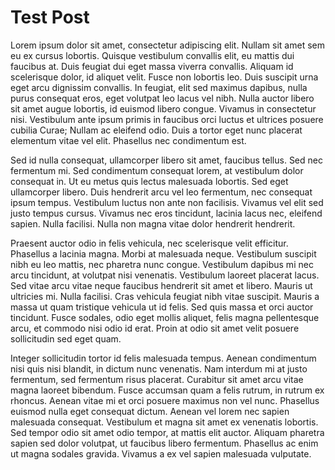 # Test Post

Lorem ipsum dolor sit amet, consectetur adipiscing elit. Nullam sit amet sem eu ex cursus lobortis. Quisque vestibulum convallis elit, eu mattis dui faucibus at. Duis feugiat dui eget massa viverra convallis. Aliquam id scelerisque dolor, id aliquet velit. Fusce non lobortis leo. Duis suscipit urna eget arcu dignissim convallis. In feugiat, elit sed maximus dapibus, nulla purus consequat eros, eget volutpat leo lacus vel nibh. Nulla auctor libero sit amet augue lobortis, id euismod libero congue. Vivamus in consectetur nisi. Vestibulum ante ipsum primis in faucibus orci luctus et ultrices posuere cubilia Curae; Nullam ac eleifend odio. Duis a tortor eget nunc placerat elementum vitae vel elit. Phasellus nec condimentum est.

Sed id nulla consequat, ullamcorper libero sit amet, faucibus tellus. Sed nec fermentum mi. Sed condimentum consequat lorem, at vestibulum dolor consequat in. Ut eu metus quis lectus malesuada lobortis. Sed eget ullamcorper libero. Duis hendrerit arcu vel leo fermentum, nec consequat ipsum tempus. Vestibulum luctus non ante non facilisis. Vivamus vel elit sed justo tempus cursus. Vivamus nec eros tincidunt, lacinia lacus nec, eleifend sapien. Nulla facilisi. Nulla non magna vitae dolor hendrerit hendrerit.

Praesent auctor odio in felis vehicula, nec scelerisque velit efficitur. Phasellus a lacinia magna. Morbi at malesuada neque. Vestibulum suscipit nibh eu leo mattis, nec pharetra nunc congue. Vestibulum dapibus mi nec arcu tincidunt, at volutpat nisi venenatis. Vestibulum laoreet placerat lacus. Sed vitae arcu vitae neque faucibus hendrerit sit amet et libero. Mauris ut ultricies mi. Nulla facilisi. Cras vehicula feugiat nibh vitae suscipit. Mauris a massa ut quam tristique vehicula ut id felis. Sed quis massa et orci auctor tincidunt. Fusce sodales, odio eget mollis aliquet, felis magna pellentesque arcu, et commodo nisi odio id erat. Proin at odio sit amet velit posuere sollicitudin sed eget quam.

Integer sollicitudin tortor id felis malesuada tempus. Aenean condimentum nisi quis nisi blandit, in dictum nunc venenatis. Nam interdum mi at justo fermentum, sed fermentum risus placerat. Curabitur sit amet arcu vitae magna laoreet bibendum. Fusce accumsan quam a felis rutrum, in rutrum ex rhoncus. Aenean vitae mi et orci posuere maximus non vel nunc. Phasellus euismod nulla eget consequat dictum. Aenean vel lorem nec sapien malesuada consequat. Vestibulum et magna sit amet ex venenatis lobortis. Sed tempor odio sit amet odio tempor, at mattis elit auctor. Aliquam pharetra sapien sed dolor volutpat, ut faucibus libero fermentum. Phasellus ac enim ut magna sodales gravida. Vivamus a ex vel sapien malesuada vulputate.
